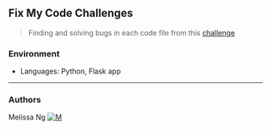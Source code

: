 ## Fix My Code Challenges
> Finding and solving bugs in each code file from this [challenge](https://github.com/holbertonschool/0x01-Fix_My_Code_Challenge)

### Environment
* Languages: Python, Flask app
---
### Authors
Melissa Ng [![M](https://upload.wikimedia.org/wikipedia/fr/thumb/c/c8/Twitter_Bird.svg/30px-Twitter_Bird.svg.png)](https://twitter.com/MelissaNg__)